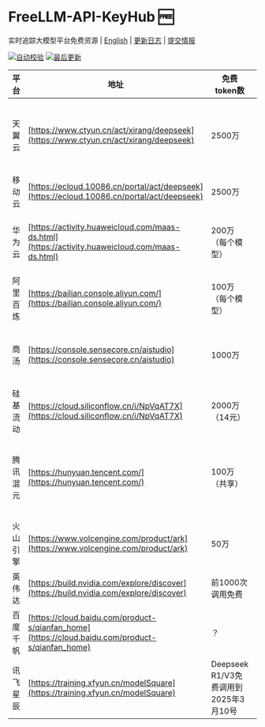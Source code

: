 # FreeLLM-API-KeyHub 🆓

实时追踪大模型平台免费资源 | [English](README_EN.md) | [更新日志](#更新日志) | [提交情报](CONTRIBUTING.md)

[![自动校验](https://github.com/yourname/FreeLLM-Resources/actions/workflows/validate.yml/badge.svg)](https://github.com/yourname/FreeLLM-Resources/actions)
[![最后更新](https://img.shields.io/badge/最后更新-2024.03.15-blue)](https://github.com/yourname/FreeLLM-Resources/commits/main)

| 平台       | 地址                                                                 | 免费token数                | 限时                     | 限时免费体验模型                           | 备注                                      |
|------------|--------------------------------------------------------------------|---------------------------|--------------------------|--------------------------------------------|-------------------------------------------|
| 天翼云     | [https://www.ctyun.cn/act/xirang/deepseek](https://www.ctyun.cn/act/xirang/deepseek) | 2500万                    | 两周                     | 无                                         | 模型ID调用，审查比较严重                  |
| 移动云     | [https://ecloud.10086.cn/portal/act/deepseek](https://ecloud.10086.cn/portal/act/deepseek) | 2500万                    | 30天                     | 无                                         | 暂时用的较少                              |
| 华为云     | [https://activity.huaweicloud.com/maas-ds.html](https://activity.huaweicloud.com/maas-ds.html) | 200万（每个模型）          | 无                       | 无                                         | 一个模型一个接口地址                      |
| 阿里百炼   | [https://bailian.console.aliyun.com/](https://bailian.console.aliyun.com/) | 100万（每个模型）          | 不同模型30~180天         | ？                                         | 暂时用的较少                              |
| 商汤       | [https://console.sensecore.cn/aistudio](https://console.sensecore.cn/aistudio) | 1000万                    | 3月                      | Deepseek R1/V3限时免费至5月9日             | 需要切换不同资源地区                      |
| 硅基流动   | [https://cloud.siliconflow.cn/i/NpVqAT7X](https://cloud.siliconflow.cn/i/NpVqAT7X) | 2000万（14元）            | 无                       | 可邀请注册，R1速度不稳定                   |                                           |
| 腾讯混元   | [https://hunyuan.tencent.com/](https://hunyuan.tencent.com/)       | 100万（共享）              | 1年                      | Deepseek R1/V3免费调用至北京时间2025年2月25日23:59:59 | 感觉不够满血                              |
| 火山引擎   | [https://www.volcengine.com/product/ark](https://www.volcengine.com/product/ark) | 50万                      | ？                       | 速度比较快                                 |                                           |
| 英伟达     | [https://build.nvidia.com/explore/discover](https://build.nvidia.com/explore/discover) | 前1000次调用免费          | ？                       |                                            |                                           |
| 百度千帆   | [https://cloud.baidu.com/product-s/qianfan_home](https://cloud.baidu.com/product-s/qianfan_home) | ？                        | ？                       | 似乎活动已过期                             |                                           |
| 讯飞星辰   | [https://training.xfyun.cn/modelSquare](https://training.xfyun.cn/modelSquare) | Deepseek R1/V3免费调用到2025年3月10号 | 有问题和建议可以提哦     |                                            |                                           |
